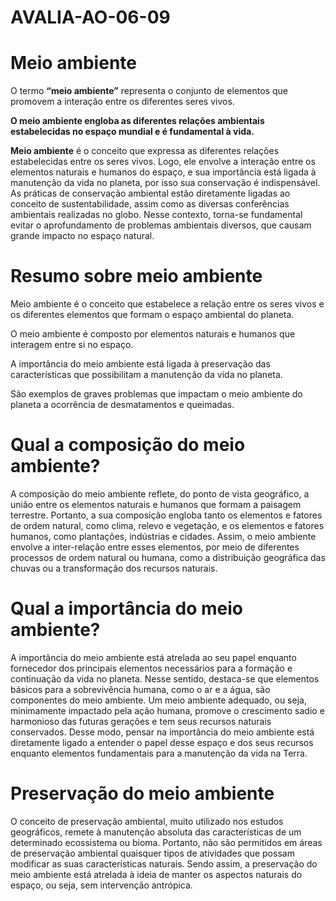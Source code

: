 # AVALIA-AO-06-09


<H1>Meio ambiente</H1>

<p>O termo <strong>“meio ambiente”</strong> representa o conjunto de elementos que promovem a interação entre os diferentes seres vivos.</p>
<p><strong>O meio ambiente engloba as diferentes relações ambientais estabelecidas no espaço mundial e é fundamental à vida.</strong></p>
<p><strong>Meio ambiente</strong> é o conceito que expressa as diferentes relações estabelecidas entre os seres vivos. Logo, ele envolve a interação entre os elementos naturais e humanos do espaço, e sua importância está ligada à manutenção da vida no planeta, por isso sua conservação é indispensável. As práticas de conservação ambiental estão diretamente ligadas ao conceito de sustentabilidade, assim como as diversas conferências ambientais realizadas no globo. Nesse contexto, torna-se fundamental evitar o aprofundamento de problemas ambientais diversos, que causam grande impacto no espaço natural.</p>

<H1>Resumo sobre meio ambiente</H1>

<p>Meio ambiente é o conceito que estabelece a relação entre os seres vivos e os diferentes elementos que formam o espaço ambiental do planeta.</p>
<p>O meio ambiente é composto por elementos naturais e humanos que interagem entre si no espaço.</p>
<p>A importância do meio ambiente está ligada à preservação das características que possibilitam a manutenção da vida no planeta.</p>
<p>São exemplos de graves problemas que impactam o meio ambiente do planeta a ocorrência de desmatamentos e queimadas.</p>

<H1>Qual a composição do meio ambiente?</H1>

<p>A composição do meio ambiente reflete, do ponto de vista geográfico, a união entre os elementos naturais e humanos que formam a paisagem terrestre. Portanto, a sua composição engloba tanto os elementos e fatores de ordem natural, como clima, relevo e vegetação, e os elementos e fatores humanos, como plantações, indústrias e cidades. Assim, o meio ambiente envolve a inter-relação entre esses elementos, por meio de diferentes processos de ordem natural ou humana, como a distribuição geográfica das chuvas ou a transformação dos recursos naturais.</p>

<H1>Qual a importância do meio ambiente?</H1>

<p>A importância do meio ambiente está atrelada ao seu papel enquanto fornecedor dos principais elementos necessários para a formação e continuação da vida no planeta. Nesse sentido, destaca-se que elementos básicos para a sobrevivência humana, como o ar e a água, são componentes do meio ambiente. Um meio ambiente adequado, ou seja, minimamente impactado pela ação humana, promove o crescimento sadio e harmonioso das futuras gerações e tem seus recursos naturais conservados. Desse modo, pensar na importância do meio ambiente está diretamente ligado a entender o papel desse espaço e dos seus recursos enquanto elementos fundamentais para a manutenção da vida na Terra.</p>

<H1>Preservação do meio ambiente</H1>

<p>O conceito de preservação ambiental, muito utilizado nos estudos geográficos, remete à manutenção absoluta das características de um determinado ecossistema ou bioma. Portanto, não são permitidos em áreas de preservação ambiental quaisquer tipos de atividades que possam modificar as suas características naturais. Sendo assim, a preservação do meio ambiente está atrelada à ideia de manter os aspectos naturais do espaço, ou seja, sem intervenção antrópica.</p>